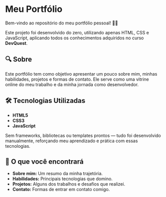 # Meu Portfólio

Bem-vindo ao repositório do meu portfólio pessoal! 🎨🚀

Este projeto foi desenvolvido do zero, utilizando apenas HTML, CSS e JavaScript, aplicando todos os conhecimentos adquiridos no curso **DevQuest**.

## 🔍 Sobre

Este portfólio tem como objetivo apresentar um pouco sobre mim, minhas habilidades, projetos e formas de contato. Ele serve como uma vitrine online do meu trabalho e da minha jornada como desenvolvedor.

## 🛠️ Tecnologias Utilizadas

- **HTML5**  
- **CSS3**  
- **JavaScript**  

Sem frameworks, bibliotecas ou templates prontos — tudo foi desenvolvido manualmente, reforçando meu aprendizado e prática com essas tecnologias.

## 📂 O que você encontrará

- **Sobre mim:** Um resumo da minha trajetória.
- **Habilidades:** Principais tecnologias que domino.
- **Projetos:** Alguns dos trabalhos e desafios que realizei.
- **Contato:** Formas de entrar em contato comigo.
